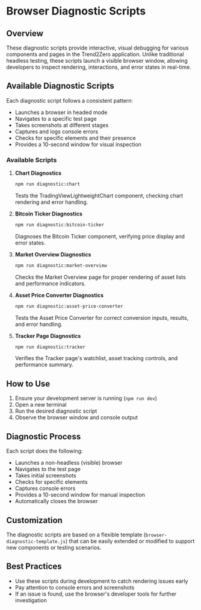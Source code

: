 # Browser Diagnostic Scripts

## Overview

These diagnostic scripts provide interactive, visual debugging for various components and pages in the Trend2Zero application. Unlike traditional headless testing, these scripts launch a visible browser window, allowing developers to inspect rendering, interactions, and error states in real-time.

## Available Diagnostic Scripts

Each diagnostic script follows a consistent pattern:
- Launches a browser in headed mode
- Navigates to a specific test page
- Takes screenshots at different stages
- Captures and logs console errors
- Checks for specific elements and their presence
- Provides a 10-second window for visual inspection

### Available Scripts

1. **Chart Diagnostics**
   ```bash
   npm run diagnostic:chart
   ```
   Tests the TradingViewLightweightChart component, checking chart rendering and error handling.

2. **Bitcoin Ticker Diagnostics**
   ```bash
   npm run diagnostic:bitcoin-ticker
   ```
   Diagnoses the Bitcoin Ticker component, verifying price display and error states.

3. **Market Overview Diagnostics**
   ```bash
   npm run diagnostic:market-overview
   ```
   Checks the Market Overview page for proper rendering of asset lists and performance indicators.

4. **Asset Price Converter Diagnostics**
   ```bash
   npm run diagnostic:asset-price-converter
   ```
   Tests the Asset Price Converter for correct conversion inputs, results, and error handling.

5. **Tracker Page Diagnostics**
   ```bash
   npm run diagnostic:tracker
   ```
   Verifies the Tracker page's watchlist, asset tracking controls, and performance summary.

## How to Use

1. Ensure your development server is running (`npm run dev`)
2. Open a new terminal
3. Run the desired diagnostic script
4. Observe the browser window and console output

## Diagnostic Process

Each script does the following:
- Launches a non-headless (visible) browser
- Navigates to the test page
- Takes initial screenshots
- Checks for specific elements
- Captures console errors
- Provides a 10-second window for manual inspection
- Automatically closes the browser

## Customization

The diagnostic scripts are based on a flexible template (`browser-diagnostic-template.js`) that can be easily extended or modified to support new components or testing scenarios.

## Best Practices

- Use these scripts during development to catch rendering issues early
- Pay attention to console errors and screenshots
- If an issue is found, use the browser's developer tools for further investigation
